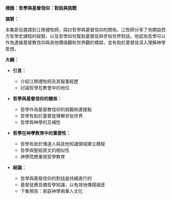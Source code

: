 **標題：哲學與基督信仰：對話與挑戰**

**摘要：**

本集節目邀請到江穆禮牧師，探討哲學與基督信仰的關係。江牧師分享了他開設西方哲學史課程的經驗，以及哲學如何幫助基督徒與世俗世界對話。他認為哲學可以作為連接基督教信仰與其他價值觀和世界觀的橋樑，並有助於基督徒深入理解神學思想。

**大綱：**

* **引言：**
    * 介紹江穆禮牧師及其服事經歷
    * 討論哲學在教會中的地位

* **哲學與基督信仰的關係：**
    * 哲學作為基督教信仰的挑戰和連接點
    * 哲學有助於基督徒理解世俗世界
    * 哲學與神學的互補性

* **哲學在神學教育中的重要性：**
    * 哲學有助於傳道人與其他知識領域建立橋樑
    * 哲學與聖經原文的相似性
    * 神學院應重視哲學教育

* **結論：**
    * 哲學與基督信仰的對話是持續進行的
    * 基督徒應具備哲學知識，以有效地傳揚福音
    * 下集預告：家庭神學與華人文化